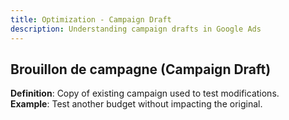 ```yaml
---
title: Optimization - Campaign Draft
description: Understanding campaign drafts in Google Ads
---
```


## Brouillon de campagne (Campaign Draft)
**Definition**: Copy of existing campaign used to test modifications.  
**Example**: Test another budget without impacting the original.